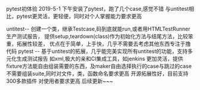 pytest初体验
2019-5-1
下午安装了pytest，跑了几个case,感觉不错
与untitest相比，pytest更灵活，更轻便，同时对个人掌握能力要求更高

untitest-- 创建一个类，继承Testcase,码到底就能run,或者用HTMLTestRunner 生产测试报告，
            提供setup,teardown(class)作为初始化方法与结尾方法，比较笨重，拓展性较差，
            优点在于简单，上手快，几乎不需要去考虑其他东西专注于撸代码
pytest  -- 基于untitest的拓展，几乎能完美实现所有untitest的功能，支持多元化生成测试报告
            如xml,极大的亲和CI集成工具，如jenkins
            更加灵活，提供fixture方法能自由组装需要的东西，及maker自由选择执行的case与跳过的case
            不需要组装suite,同时对文件，类，函数命名要求更高
            开源拓展性好，目前支持300多款插件
            对使用者要求更高
后续更新~~~
